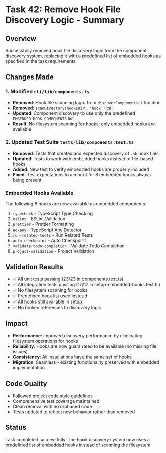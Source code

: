 # Task 42: Remove Hook File Discovery Logic - Summary

## Overview
Successfully removed hook file discovery logic from the component discovery system, replacing it with a predefined list of embedded hooks as specified in the task requirements.

## Changes Made

### 1. Modified `cli/lib/components.ts`
- **Removed**: Hook file scanning logic from `discoverComponents()` function
- **Removed**: `scanDirectory(hooksDir, 'hook')` call
- **Updated**: Component discovery to use only the predefined `EMBEDDED_HOOK_COMPONENTS` list
- **Result**: No filesystem scanning for hooks; only embedded hooks are available

### 2. Updated Test Suite `tests/lib/components.test.ts`
- **Removed**: Tests that created and expected discovery of `.sh` hook files
- **Updated**: Tests to work with embedded hooks instead of file-based hooks
- **Added**: New test to verify embedded hooks are properly included
- **Fixed**: Test expectations to account for 8 embedded hooks always being present

### Embedded Hooks Available
The following 8 hooks are now available as embedded components:
1. `typecheck` - TypeScript Type Checking
2. `eslint` - ESLint Validation
3. `prettier` - Prettier Formatting
4. `no-any` - TypeScript Any Detector
5. `run-related-tests` - Run Related Tests
6. `auto-checkpoint` - Auto Checkpoint
7. `validate-todo-completion` - Validate Todo Completion
8. `project-validation` - Project Validation

## Validation Results
- ✅ All unit tests passing (23/23 in components.test.ts)
- ✅ All integration tests passing (17/17 in setup-embedded-hooks.test.ts)
- ✅ No filesystem scanning for hooks
- ✅ Predefined hook list used instead
- ✅ All hooks still available in setup
- ✅ No broken references to discovery logic

## Impact
- **Performance**: Improved discovery performance by eliminating filesystem operations for hooks
- **Reliability**: Hooks are now guaranteed to be available (no missing file issues)
- **Consistency**: All installations have the same set of hooks
- **Migration**: Seamless - existing functionality preserved with embedded implementation

## Code Quality
- Followed project code style guidelines
- Comprehensive test coverage maintained
- Clean removal with no orphaned code
- Tests updated to reflect new behavior rather than removed

## Status
Task completed successfully. The hook discovery system now uses a predefined list of embedded hooks instead of scanning the filesystem.